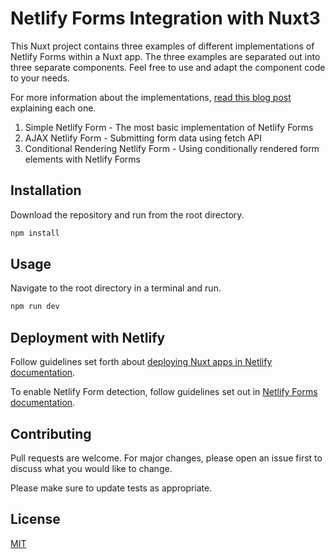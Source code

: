 # Netlify Forms Integration with Nuxt3

This Nuxt project contains three examples of different implementations of Netlify Forms within a Nuxt app. The three examples are separated out into three separate components. Feel free to use and adapt the component code to your needs.

For more information about the implementations, [read this blog post](https://jackchristian.uk/blog/how-to-get-netlify-forms-working-in-nuxt-3) explaining each one.

1. Simple Netlify Form - The most basic implementation of Netlify Forms
2. AJAX Netlify Form - Submitting form data using fetch API
3. Conditional Rendering Netlify Form - Using conditionally rendered form elements with Netlify Forms

## Installation

Download the repository and run from the root directory.

```bash
npm install
```

## Usage

Navigate to the root directory in a terminal and run.

```bash
npm run dev
```

## Deployment with Netlify

Follow guidelines set forth about [deploying Nuxt apps in Netlify documentation](https://docs.netlify.com/frameworks/nuxt/#deploy-a-nuxt-site-on-netlify).

To enable Netlify Form detection, follow guidelines set out in [Netlify Forms documentation](https://docs.netlify.com/forms/setup/).

## Contributing

Pull requests are welcome. For major changes, please open an issue first
to discuss what you would like to change.

Please make sure to update tests as appropriate.

## License

[MIT](https://choosealicense.com/licenses/mit/)